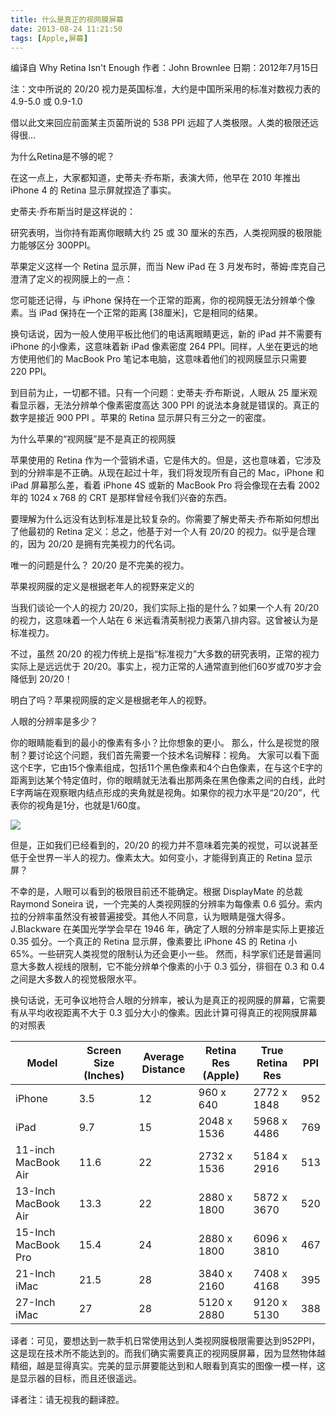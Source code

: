 ```yaml
---
title: 什么是真正的视网膜屏幕
date: 2013-08-24 11:21:50
tags: [Apple,屏幕]
---
```


编译自 Why Retina Isn't Enough 作者：John Brownlee 日期：2012年7月15日

<!--more-->

注：文中所说的 20/20 视力是英国标准，大约是中国所采用的标准对数视力表的 4.9-5.0 或 0.9-1.0

借以此文来回应前面某主页菌所说的 538 PPI 远超了人类极限。人类的极限还远得很...

为什么Retina是不够的呢？

在这一点上，大家都知道，史蒂夫·乔布斯，表演大师，他早在 2010 年推出 iPhone 4 的 Retina 显示屏就捏造了事实。

史蒂夫·乔布斯当时是这样说的：

研究表明，当你持有距离你眼睛大约 25 或 30 厘米的东西，人类视网膜的极限能力能够区分 300PPI。

苹果定义这样一个 Retina 显示屏，而当 New iPad 在 3 月发布时，蒂姆·库克自己澄清了定义的视网膜上的一点：

您可能还记得，与 iPhone 保持在一个正常的距离，你的视网膜无法分辨单个像素。当 iPad 保持在一个正常的距离 [38厘米]，它是相同的结果。

换句话说，因为一般人使用平板比他们的电话离眼睛更远，新的 iPad 并不需要有 iPhone 的小像素，这意味着新 iPad 像素密度 264 PPI。同样，人坐在更远的地方使用他们的 MacBook Pro 笔记本电脑，这意味着他们的视网膜显示只需要 220 PPI。

到目前为止，一切都不错。只有一个问题：史蒂夫·乔布斯说，人眼从 25 厘米观看显示器，无法分辨单个像素密度高达 300 PPI 的说法本身就是错误的。真正的数字是接近 900 PPI 。苹果的 Retina 显示屏只有三分之一的密度。

为什么苹果的“视网膜”是不是真正的视网膜

苹果使用的 Retina 作为一个营销术语，它是伟大的。但是，这也意味着，它涉及到的分辨率是不正确。从现在起过十年，我们将发现所有自己的 Mac，iPhone 和 iPad 屏幕那么差，看着 iPhone 4S 或新的 MacBook Pro 将会像现在去看 2002 年的 1024 x 768 的 CRT 是那样曾经令我们兴奋的东西。

要理解为什么远没有达到标准是比较复杂的。你需要了解史蒂夫·乔布斯如何想出了他最初的 Retina 定义：总之，他基于对一个人有 20/20 的视力。似乎是合理的，因为 20/20 是拥有完美视力的代名词。

唯一的问题是什么？ 20/20 是不完美的视力。

苹果视网膜的定义是根据老年人的视野来定义的

当我们谈论一个人的视力 20/20，我们实际上指的是什么？如果一个人有 20/20 的视力，这意味着一个人站在 6 米远看清英制视力表第八排内容。这曾被认为是标准视力。

不过，虽然 20/20 的视力传统上是指“标准视力”大多数的研究表明，正常的视力实际上是远远优于 20/20。事实上，视力正常的人通常直到他们60岁或70岁才会降低到 20/20！

明白了吗？苹果视网膜的定义是根据老年人的视野。

人眼的分辨率是多少？

你的眼睛能看到的最小的像素有多小？比你想象的更小。
那么，什么是视觉的限制？要讨论这个问题，我们首先需要一个技术名词解释：视角。
大家可以看下面这个E字，它由15个像素组成，包括11个黑色像素和4个白色像素，在与这个E字的距离到达某个特定值时，你的眼睛就无法看出那两条在黑色像素之间的白线，此时E字两端在观察眼内结点形成的夹角就是视角。如果你的视力水平是“20/20”，代表你的视角是1分，也就是1/60度。

![](http://cdn.heckpsi.com/E-eye-sight-test.jpg)

但是，正如我们已经看到的，20/20 的视力并不意味着完美的视觉，可以说甚至低于全世界一半人的视力。像素太大。如何变小，才能得到真正的 Retina 显示屏？

不幸的是，人眼可以看到的极限目前还不能确定。根据 DisplayMate 的总裁 Raymond Soneira 说，一个完美的人类视网膜的分辨率为每像素 0.6 弧分。索内拉的分辨率虽然没有被普遍接受。其他人不同意，认为眼睛是强大得多。  J.Blackware 在美国光学学会早在 1946 年，确定了人眼的分辨率是实际上更接近 0.35 弧分。一个真正的 Retina 显示屏，像素要比 iPhone 4S 的 Retina 小 65%。一些研究人类视觉的限制认为还会更小一些。
然而，科学家们还是普遍同意大多数人视线的限制，它不能分辨单个像素的小于 0.3 弧分，徘徊在 0.3 和 0.4 之间是大多数人的视觉极限水平。

换句话说，无可争议地符合人眼的分辨率，被认为是真正的视网膜的屏幕，它需要有从平均收视距离不大于 0.3 弧分大小的像素。因此计算可得真正的视网膜屏幕的对照表

| Model               | Screen Size (Inches) | Average Distance | Retina Res (Apple) | True Retina Res | PPI  |
| ------------------- | -------------------- | ---------------- | ------------------ | --------------- | ---- |
| iPhone              | 3.5                  | 12               | 960 x 640          | 2772 x 1848     | 952  |
| iPad                | 9.7                  | 15               | 2048 x 1536        | 5968 x 4486     | 769  |
| 11-inch MacBook Air | 11.6                 | 22               | 2732 x 1536        | 5184 x 2916     | 513  |
| 13-Inch MacBook Air | 13.3                 | 22               | 2880 x 1800        | 5872 x 3670     | 520  |
| 15-Inch MacBook Pro | 15.4                 | 24               | 2880 x 1800        | 6096 x 3810     | 467  |
| 21-Inch iMac        | 21.5                 | 28               | 3840 x 2160        | 7408 x 4168     | 395  |
| 27-Inch iMac        | 27                   | 28               | 5120 x 2880        | 9120 x 5130     | 388  |

译者：可见，要想达到一款手机日常使用达到人类视网膜极限需要达到952PPI，这是现在技术所不能达到的。而我们确实需要真正的视网膜屏幕，因为显然物体越精细，越是显得真实。完美的显示屏要能达到和人眼看到真实的图像一模一样，这是显示器的目标，而且还很遥远。

译者注：请无视我的翻译腔。

